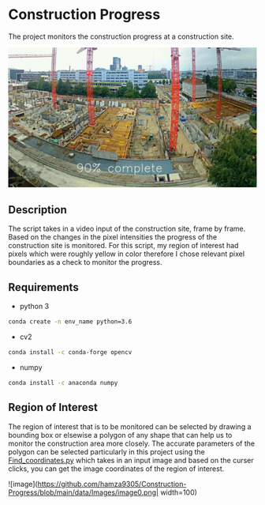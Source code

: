 # Construction Progress

The project monitors the construction progress at a construction site.

![caption](https://github.com/hamza9305/Construction-Progress/blob/main/output/progress.gif)

## Description
The script takes in a video input of the construction site, frame by frame. Based on the changes in the pixel intensities the progress of the construction site is monitored. For this script, my region of interest had pixels which were roughly yellow in color therefore I chose relevant pixel boundaries as a check to monitor the progress.

## Requirements
- python 3
```bash
conda create -n env_name python=3.6
```
- cv2
```bash
conda install -c conda-forge opencv
```
- numpy
```bash
conda install -c anaconda numpy
```
## Region of Interest
The region of interest that is to be monitored can be selected by drawing a bounding box or elsewise a polygon of any shape that can help us to monitor the construction area more closely. The accurate parameters of the polygon can be selected particularly in this project using the [Find_coordinates.py](https://github.com/hamza9305/Construction-Progress/blob/main/Find_coordinates.py) which takes in an input image and based on the curser clicks, you can get the image coordinates of the region of interest.

![image](https://github.com/hamza9305/Construction-Progress/blob/main/data/Images/image0.png| width=100)


